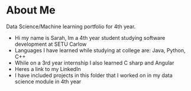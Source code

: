 # About Me 
Data Science/Machine learning portfolio for 4th year. 

- Hi my name is Sarah, Im a 4th year student studying software development at SETU Carlow
- Languages I have learned while studying at college are: Java, Python, C++
- While on a 3rd year internship I also learned C sharp and Angular
- Heres a link to my LinkedIn  
- I have included projects in this folder that I worked on in my data science module in 4th year
